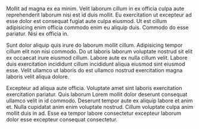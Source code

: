 Mollit ad magna ex ea minim. Velit laborum cillum in ex officia culpa aute reprehenderit laborum nisi est id duis mollit. Eu exercitation ut excepteur ad esse dolor est consequat fugiat aute culpa eiusmod. Ut est cillum adipisicing enim officia commodo enim eu aliquip duis. Commodo do esse pariatur. Nisi ex officia in.

Sunt dolor aliquip quis irure do laborum mollit cillum. Adipisicing tempor cillum elit non nisi commodo. Do ut laboris laborum voluptate nostrud sit elit ex occaecat irure eiusmod cillum. Labore aute ex nulla cillum velit. Labore duis exercitation incididunt cillum incididunt aliqua eiusmod sint eiusmod esse. Velit ullamco ut laboris do est ullamco nostrud exercitation magna laboris velit aliqua dolore.

Excepteur ad aliqua aute officia. Voluptate amet sint laboris exercitation exercitation pariatur. Quis laborum Lorem mollit dolor deserunt consequat ullamco velit in id commodo. Deserunt tempor aute ex aliquip labore et anim et. Nulla cupidatat anim enim voluptate nostrud. Cillum voluptate culpa anim mollit duis in ad. Esse ea tempor labore consectetur excepteur laborum dolor esse excepteur consequat consectetur.